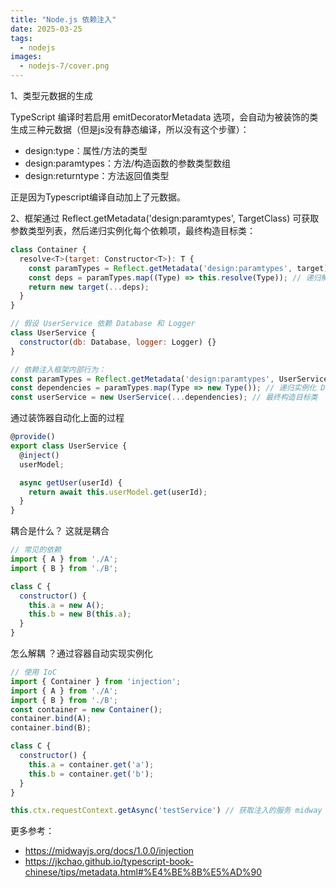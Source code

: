 ```yaml
---
title: "Node.js 依赖注入"
date: 2025-03-25
tags:
  - nodejs
images:
  - nodejs-7/cover.png
---
```


1、类型元数据的生成

TypeScript 编译时若启用 emitDecoratorMetadata 选项，会自动为被装饰的类生成三种元数据（但是js没有静态编译，所以没有这个步骤）：

- design:type：属性/方法的类型
- design:paramtypes：方法/构造函数的参数类型数组
- design:returntype：方法返回值类型

正是因为Typescript编译自动加上了元数据。

2、框架通过 Reflect.getMetadata('design:paramtypes', TargetClass) 可获取参数类型列表，然后递归实例化每个依赖项，最终构造目标类：

```js
class Container {
  resolve<T>(target: Constructor<T>): T {
    const paramTypes = Reflect.getMetadata('design:paramtypes', target) || [];
    const deps = paramTypes.map((Type) => this.resolve(Type)); // 递归解析依赖
    return new target(...deps);
  }
}

// 假设 UserService 依赖 Database 和 Logger
class UserService {
  constructor(db: Database, logger: Logger) {}
}

// 依赖注入框架内部行为：
const paramTypes = Reflect.getMetadata('design:paramtypes', UserService); // 得到 [Database, Logger]
const dependencies = paramTypes.map(Type => new Type()); // 递归实例化 Database 和 Logger
const userService = new UserService(...dependencies); // 最终构造目标类

```

通过装饰器自动化上面的过程
```js
@provide()
export class UserService {
  @inject()
  userModel;

  async getUser(userId) {
    return await this.userModel.get(userId);
  }
}
```


耦合是什么？ 这就是耦合
```js
// 常见的依赖
import { A } from './A';
import { B } from './B';

class C {
  constructor() {
    this.a = new A();
    this.b = new B(this.a);
  }
}
```

怎么解耦 ？通过容器自动实现实例化

```js
// 使用 IoC
import { Container } from 'injection';
import { A } from './A';
import { B } from './B';
const container = new Container();
container.bind(A);
container.bind(B);

class C {
  constructor() {
    this.a = container.get('a');
    this.b = container.get('b');
  }
}
```

```js
this.ctx.requestContext.getAsync('testService') // 获取注入的服务 midway faas 的 IoC 请求作用域容器，用于获取其他 IoC 容器中的对象实例。
```


更多参考： 
- https://midwayjs.org/docs/1.0.0/injection
- https://jkchao.github.io/typescript-book-chinese/tips/metadata.html#%E4%BE%8B%E5%AD%90